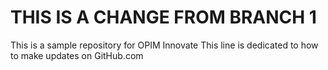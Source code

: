 # THIS IS A CHANGE FROM BRANCH 1
This is a sample repository for OPIM Innovate
This line is dedicated to how to make updates on GitHub.com
